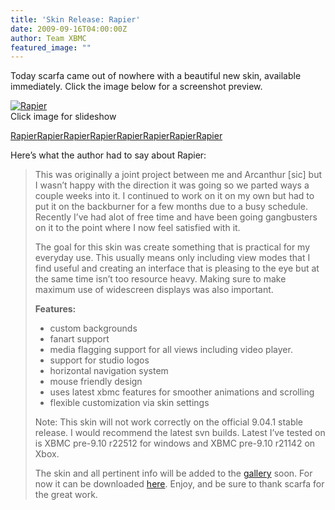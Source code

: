 ```yaml
---
title: 'Skin Release: Rapier'
date: 2009-09-16T04:00:00Z
author: Team XBMC
featured_image: ""
---
```

Today scarfa came out of nowhere with a beautiful new skin, available immediately. Click the image below for a screenshot preview.

 [![](/sites/default/files/uploads/rapier1.jpg "Rapier")](/sites/default/files/uploads/rapier1.jpg)  
 Click image for slideshow

  [Rapier](../wp-content/gallery/rapier/rapier2.jpg)[Rapier](../wp-content/gallery/rapier/rapier3.jpg)[Rapier](../wp-content/gallery/rapier/rapier4.jpg)[Rapier](../wp-content/gallery/rapier/rapier5.jpg)[Rapier](../wp-content/gallery/rapier/rapier6.jpg)[Rapier](../wp-content/gallery/rapier/rapier7.jpg)[Rapier](../wp-content/gallery/rapier/rapier8.jpg)[Rapier](../wp-content/gallery/rapier/rapier9.jpg)  
  
 Here’s what the author had to say about Rapier:

 
> This was originally a joint project between me and Arcanthur [sic] but I wasn’t happy with the direction it was going so we parted ways a couple weeks into it. I continued to work on it on my own but had to put it on the backburner for a few months due to a busy schedule. Recently I’ve had alot of free time and have been going gangbusters on it to the point where I now feel satisfied with it.
> 
>  The goal for this skin was create something that is practical for my everyday use. This usually means only including view modes that I find useful and creating an interface that is pleasing to the eye but at the same time isn’t too resource heavy. Making sure to make maximum use of widescreen displays was also important.
> 
>  **Features:**
> 
>  
>  *  custom backgrounds
>  * fanart support
>  * media flagging support for all views including video player.
>  * support for studio logos
>  * horizontal navigation system
>  * mouse friendly design
>  * uses latest xbmc features for smoother animations and scrolling
>  * flexible customization via skin settings
>  
>  Note: This skin will not work correctly on the official 9.04.1 stable release. I would recommend the latest svn builds. Latest I’ve tested on is XBMC pre-9.10 r22512 for windows and XBMC pre-9.10 r21142 on Xbox. 
> 
>   The skin and all pertinent info will be added to the [gallery](/slideshow/skins) soon. For now it can be downloaded [here](https://www.deviantart.com/download/137313896/Rapier___XBMC_by_tvnca.zip). Enjoy, and be sure to thank scarfa for the great work.

 
